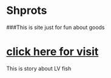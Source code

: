 # Shprots

###This is site just for fun about goods
# [click here for visit](https://nickchatterer.github.io/Shprots/)
 
 This is story about LV fish 
